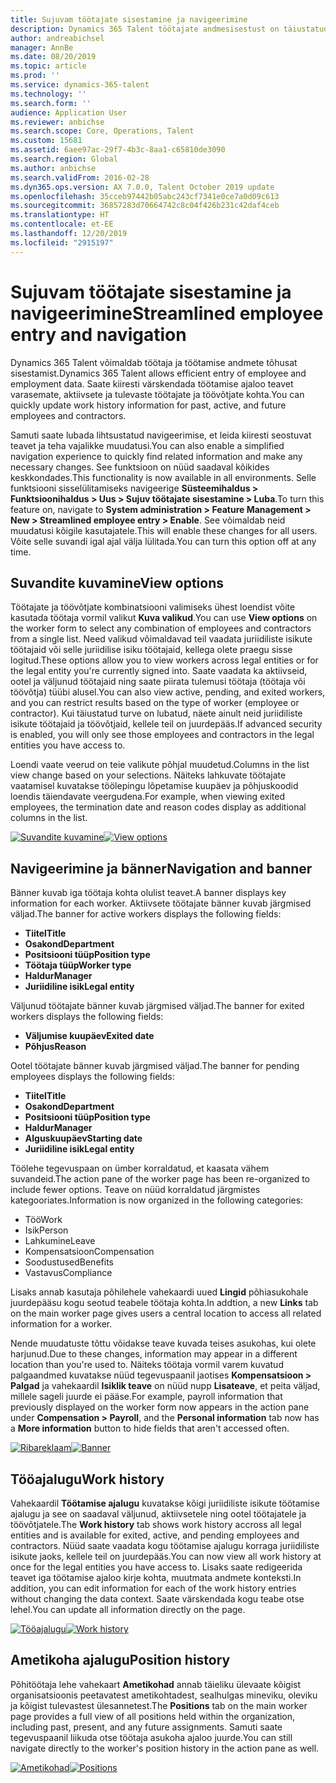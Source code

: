 ```yaml
---
title: Sujuvam töötajate sisestamine ja navigeerimine
description: Dynamics 365 Talent töötajate andmesisestust on täiustatud, et võimaldada kiiret sisenemist kõigile töötajatele, varasematele, aktiivsetele või tulevastele töötajatele. Lihtsustatud/konsolideeritud navigeerimise mudelit on värskendatud, et leida seotud teave ning vaadata ja teha vajalikke uuendusi.
author: andreabichsel
manager: AnnBe
ms.date: 08/20/2019
ms.topic: article
ms.prod: ''
ms.service: dynamics-365-talent
ms.technology: ''
ms.search.form: ''
audience: Application User
ms.reviewer: anbichse
ms.search.scope: Core, Operations, Talent
ms.custom: 15681
ms.assetid: 6aee97ac-29f7-4b3c-8aa1-c65810de3090
ms.search.region: Global
ms.author: anbichse
ms.search.validFrom: 2016-02-28
ms.dyn365.ops.version: AX 7.0.0, Talent October 2019 update
ms.openlocfilehash: 35cceb97442b05abc243cf7341e0ce7a0d09c613
ms.sourcegitcommit: 36857283d70664742c8c04f426b231c42daf4ceb
ms.translationtype: HT
ms.contentlocale: et-EE
ms.lasthandoff: 12/20/2019
ms.locfileid: "2915197"
---
```

# <a name="streamlined-employee-entry-and-navigation"></a><span data-ttu-id="43657-104">Sujuvam töötajate sisestamine ja navigeerimine</span><span class="sxs-lookup"><span data-stu-id="43657-104">Streamlined employee entry and navigation</span></span>

<span data-ttu-id="43657-105">Dynamics 365 Talent võimaldab töötaja ja töötamise andmete tõhusat sisestamist.</span><span class="sxs-lookup"><span data-stu-id="43657-105">Dynamics 365 Talent allows efficient entry of employee and employment data.</span></span> <span data-ttu-id="43657-106">Saate kiiresti värskendada töötamise ajaloo teavet varasemate, aktiivsete ja tulevaste töötajate ja töövõtjate kohta.</span><span class="sxs-lookup"><span data-stu-id="43657-106">You can quickly update work history information for past, active, and future employees and contractors.</span></span>

<span data-ttu-id="43657-107">Samuti saate lubada lihtsustatud navigeerimise, et leida kiiresti seostuvat teavet ja teha vajalikke muudatusi.</span><span class="sxs-lookup"><span data-stu-id="43657-107">You can also enable a simplified navigation experience to quickly find related information and make any necessary changes.</span></span> <span data-ttu-id="43657-108">See funktsioon on nüüd saadaval kõikides keskkondades.</span><span class="sxs-lookup"><span data-stu-id="43657-108">This functionality is now available in all environments.</span></span> <span data-ttu-id="43657-109">Selle funktsiooni sisselülitamiseks navigeerige **Süsteemihaldus > Funktsioonihaldus > Uus > Sujuv töötajate sisestamine > Luba**.</span><span class="sxs-lookup"><span data-stu-id="43657-109">To turn this feature on, navigate to **System administration > Feature Management > New > Streamlined employee entry > Enable**.</span></span> <span data-ttu-id="43657-110">See võimaldab neid muudatusi kõigile kasutajatele.</span><span class="sxs-lookup"><span data-stu-id="43657-110">This will enable these changes for all users.</span></span> <span data-ttu-id="43657-111">Võite selle suvandi igal ajal välja lülitada.</span><span class="sxs-lookup"><span data-stu-id="43657-111">You can turn this option off at any time.</span></span>

## <a name="view-options"></a><span data-ttu-id="43657-112">Suvandite kuvamine</span><span class="sxs-lookup"><span data-stu-id="43657-112">View options</span></span>

<span data-ttu-id="43657-113">Töötajate ja töövõtjate kombinatsiooni valimiseks ühest loendist võite kasutada töötaja vormil valikut **Kuva valikud**.</span><span class="sxs-lookup"><span data-stu-id="43657-113">You can use **View options** on the worker form to select any combination of employees and contractors from a single list.</span></span> <span data-ttu-id="43657-114">Need valikud võimaldavad teil vaadata juriidiliste isikute töötajaid või selle juriidilise isiku töötajaid, kellega olete praegu sisse logitud.</span><span class="sxs-lookup"><span data-stu-id="43657-114">These options allow you to view workers across legal entities or for the legal entity you're currently signed into.</span></span> <span data-ttu-id="43657-115">Saate vaadata ka aktiivseid, ootel ja väljunud töötajaid ning saate piirata tulemusi töötaja (töötaja või töövõtja) tüübi alusel.</span><span class="sxs-lookup"><span data-stu-id="43657-115">You can also view active, pending, and exited workers, and you can restrict results based on the type of worker (employee or contractor).</span></span> <span data-ttu-id="43657-116">Kui täiustatud turve on lubatud, näete ainult neid juriidiliste isikute töötajaid ja töövõtjaid, kellele teil on juurdepääs.</span><span class="sxs-lookup"><span data-stu-id="43657-116">If advanced security is enabled, you will only see those employees and contractors in the legal entities you have access to.</span></span>

<span data-ttu-id="43657-117">Loendi vaate veerud on teie valikute põhjal muudetud.</span><span class="sxs-lookup"><span data-stu-id="43657-117">Columns in the list view change based on your selections.</span></span> <span data-ttu-id="43657-118">Näiteks lahkuvate töötajate vaatamisel kuvatakse töölepingu lõpetamise kuupäev ja põhjuskoodid loendis täiendavate veergudena.</span><span class="sxs-lookup"><span data-stu-id="43657-118">For example, when viewing exited employees, the termination date and reason codes display as additional columns in the list.</span></span> 

<span data-ttu-id="43657-119">[![Suvandite kuvamine](./media/Worker-view-option.png)](./media/worker-view-option.png)</span><span class="sxs-lookup"><span data-stu-id="43657-119">[![View options](./media/Worker-view-option.png)](./media/worker-view-option.png)</span></span>

## <a name="navigation-and-banner"></a><span data-ttu-id="43657-120">Navigeerimine ja bänner</span><span class="sxs-lookup"><span data-stu-id="43657-120">Navigation and banner</span></span>

<span data-ttu-id="43657-121">Bänner kuvab iga töötaja kohta olulist teavet.</span><span class="sxs-lookup"><span data-stu-id="43657-121">A banner displays key information for each worker.</span></span> <span data-ttu-id="43657-122">Aktiivsete töötajate bänner kuvab järgmised väljad.</span><span class="sxs-lookup"><span data-stu-id="43657-122">The banner for active workers displays the following fields:</span></span>

- <span data-ttu-id="43657-123">**Tiitel**</span><span class="sxs-lookup"><span data-stu-id="43657-123">**Title**</span></span>
- <span data-ttu-id="43657-124">**Osakond**</span><span class="sxs-lookup"><span data-stu-id="43657-124">**Department**</span></span>
- <span data-ttu-id="43657-125">**Positsiooni tüüp**</span><span class="sxs-lookup"><span data-stu-id="43657-125">**Position type**</span></span>
- <span data-ttu-id="43657-126">**Töötaja tüüp**</span><span class="sxs-lookup"><span data-stu-id="43657-126">**Worker type**</span></span>
- <span data-ttu-id="43657-127">**Haldur**</span><span class="sxs-lookup"><span data-stu-id="43657-127">**Manager**</span></span>
- <span data-ttu-id="43657-128">**Juriidiline isik**</span><span class="sxs-lookup"><span data-stu-id="43657-128">**Legal entity**</span></span>

<span data-ttu-id="43657-129">Väljunud töötajate bänner kuvab järgmised väljad.</span><span class="sxs-lookup"><span data-stu-id="43657-129">The banner for exited workers displays the following fields:</span></span>

- <span data-ttu-id="43657-130">**Väljumise kuupäev**</span><span class="sxs-lookup"><span data-stu-id="43657-130">**Exited date**</span></span>
- <span data-ttu-id="43657-131">**Põhjus**</span><span class="sxs-lookup"><span data-stu-id="43657-131">**Reason**</span></span>

<span data-ttu-id="43657-132">Ootel töötajate bänner kuvab järgmised väljad.</span><span class="sxs-lookup"><span data-stu-id="43657-132">The banner for pending employees displays the following fields:</span></span>

- <span data-ttu-id="43657-133">**Tiitel**</span><span class="sxs-lookup"><span data-stu-id="43657-133">**Title**</span></span>
- <span data-ttu-id="43657-134">**Osakond**</span><span class="sxs-lookup"><span data-stu-id="43657-134">**Department**</span></span>
- <span data-ttu-id="43657-135">**Positsiooni tüüp**</span><span class="sxs-lookup"><span data-stu-id="43657-135">**Position type**</span></span>
- <span data-ttu-id="43657-136">**Haldur**</span><span class="sxs-lookup"><span data-stu-id="43657-136">**Manager**</span></span>
- <span data-ttu-id="43657-137">**Alguskuupäev**</span><span class="sxs-lookup"><span data-stu-id="43657-137">**Starting date**</span></span>
- <span data-ttu-id="43657-138">**Juriidiline isik**</span><span class="sxs-lookup"><span data-stu-id="43657-138">**Legal entity**</span></span>

<span data-ttu-id="43657-139">Töölehe tegevuspaan on ümber korraldatud, et kaasata vähem suvandeid.</span><span class="sxs-lookup"><span data-stu-id="43657-139">The action pane of the worker page has been re-organized to include fewer options.</span></span> <span data-ttu-id="43657-140">Teave on nüüd korraldatud järgmistes kategooriates.</span><span class="sxs-lookup"><span data-stu-id="43657-140">Information is now organized in the following categories:</span></span> 

- <span data-ttu-id="43657-141">Töö</span><span class="sxs-lookup"><span data-stu-id="43657-141">Work</span></span>
- <span data-ttu-id="43657-142">Isik</span><span class="sxs-lookup"><span data-stu-id="43657-142">Person</span></span>
- <span data-ttu-id="43657-143">Lahkumine</span><span class="sxs-lookup"><span data-stu-id="43657-143">Leave</span></span>
- <span data-ttu-id="43657-144">Kompensatsioon</span><span class="sxs-lookup"><span data-stu-id="43657-144">Compensation</span></span>
- <span data-ttu-id="43657-145">Soodustused</span><span class="sxs-lookup"><span data-stu-id="43657-145">Benefits</span></span>
- <span data-ttu-id="43657-146">Vastavus</span><span class="sxs-lookup"><span data-stu-id="43657-146">Compliance</span></span>

<span data-ttu-id="43657-147">Lisaks annab kasutaja põhilehele vahekaardi uued **Lingid** põhiasukohale juurdepääsu kogu seotud teabele töötaja kohta.</span><span class="sxs-lookup"><span data-stu-id="43657-147">In addtion, a new **Links** tab on the main worker page gives users a central location to access all related information for a worker.</span></span>

<span data-ttu-id="43657-148">Nende muudatuste tõttu võidakse teave kuvada teises asukohas, kui olete harjunud.</span><span class="sxs-lookup"><span data-stu-id="43657-148">Due to these changes, information may appear in a different location than you're used to.</span></span> <span data-ttu-id="43657-149">Näiteks töötaja vormil varem kuvatud palgaandmed kuvatakse nüüd tegevuspaanil jaotises **Kompensatsioon > Palgad** ja vahekaardil **Isiklik teave** on nüüd nupp **Lisateave**, et peita väljad, millele sageli juurde ei pääse.</span><span class="sxs-lookup"><span data-stu-id="43657-149">For example, payroll information that previously displayed on the worker form now appears in the action pane under **Compensation > Payroll**, and the **Personal information** tab now has a **More information** button to hide fields that aren't accessed often.</span></span>

<span data-ttu-id="43657-150">[![Ribareklaam](./media/Banner.png)](./media/Banner.png)</span><span class="sxs-lookup"><span data-stu-id="43657-150">[![Banner](./media/Banner.png)](./media/Banner.png)</span></span>

## <a name="work-history"></a><span data-ttu-id="43657-151">Tööajalugu</span><span class="sxs-lookup"><span data-stu-id="43657-151">Work history</span></span>

<span data-ttu-id="43657-152">Vahekaardil **Töötamise ajalugu** kuvatakse kõigi juriidiliste isikute töötamise ajalugu ja see on saadaval väljunud, aktiivsetele ning ootel töötajatele ja töövõtjatele.</span><span class="sxs-lookup"><span data-stu-id="43657-152">The **Work history** tab shows work history accross all legal entities and is available for exited, active, and pending employees and contractors.</span></span> <span data-ttu-id="43657-153">Nüüd saate vaadata kogu töötamise ajalugu korraga juriidiliste isikute jaoks, kellele teil on juurdepääs.</span><span class="sxs-lookup"><span data-stu-id="43657-153">You can now view all work history at once for the legal entities you have access to.</span></span> <span data-ttu-id="43657-154">Lisaks saate redigeerida teavet iga töötamise ajaloo kirje kohta, muutmata andmete konteksti.</span><span class="sxs-lookup"><span data-stu-id="43657-154">In addition, you can edit information for each of the work history entries without changing the data context.</span></span> <span data-ttu-id="43657-155">Saate värskendada kogu teabe otse lehel.</span><span class="sxs-lookup"><span data-stu-id="43657-155">You can update all information directly on the page.</span></span> 

<span data-ttu-id="43657-156">[![Tööajalugu](./media/Worker-work-history.png)](./media/Worker-work-history.png)</span><span class="sxs-lookup"><span data-stu-id="43657-156">[![Work history](./media/Worker-work-history.png)](./media/Worker-work-history.png)</span></span>

## <a name="position-history"></a><span data-ttu-id="43657-157">Ametikoha ajalugu</span><span class="sxs-lookup"><span data-stu-id="43657-157">Position history</span></span>

<span data-ttu-id="43657-158">Põhitöötaja lehe vahekaart **Ametikohad** annab täieliku ülevaate kõigist organisatsioonis peetavatest ametikohtadest, sealhulgas mineviku, oleviku ja kõigist tulevastest ülesannetest.</span><span class="sxs-lookup"><span data-stu-id="43657-158">The **Positions** tab on the main worker page provides a full view of all positions held within the organization, including past, present, and any future assignments.</span></span> <span data-ttu-id="43657-159">Samuti saate tegevuspaanil liikuda otse töötaja asukoha ajaloo juurde.</span><span class="sxs-lookup"><span data-stu-id="43657-159">You can still navigate directly to the worker's position history in the action pane as well.</span></span>

<span data-ttu-id="43657-160">[![Ametikohad](./media/Worker-position-history.png)](./media/Worker-position-history.png)</span><span class="sxs-lookup"><span data-stu-id="43657-160">[![Positions](./media/Worker-position-history.png)](./media/Worker-position-history.png)</span></span>

